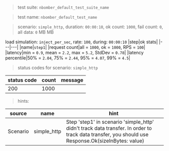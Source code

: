 > test suite: `nbomber_default_test_suite_name`

> test name: `nbomber_default_test_name`

> scenario: `simple_http`, duration: `00:00:10`, ok count: `1000`, fail count: `0`, all data: `0` MB MB

load simulation: `inject_per_sec`, rate: `100`, during: `00:00:10`
|step|ok stats|
|---|---|
|name|`step1`|
|request count|all = `1000`, ok = `1000`, RPS = `100`|
|latency|min = `0.9`, mean = `2.2`, max = `5.2`, StdDev = `0.78`|
|latency percentile|50% = `2.04`, 75% = `2.44`, 95% = `4.07`, 99% = `4.5`|
> status codes for scenario: `simple_http`

|status code|count|message|
|---|---|---|
|200|1000||

> hints:

|source|name|hint|
|---|---|---|
|Scenario|simple_http|Step 'step1' in scenario 'simple_http' didn't track data transfer. In order to track data transfer, you should use Response.Ok(sizeInBytes: value)|
